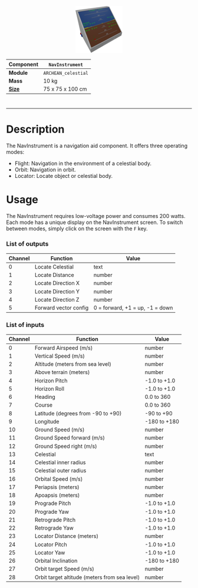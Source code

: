 <p align="center">
  <img src="NavInstrument.png" />
</p>

|Component|`NavInstrument`|
|---|---|
|**Module**|`ARCHEAN_celestial`|
|**Mass**|10 kg|
|[**Size**](# "Based on the component's occupancy in a fixed 25cm grid.")|75 x 75 x 100 cm|
#
---

# Description
The NavInstrument is a navigation aid component. It offers three operating modes:
- Flight: Navigation in the environment of a celestial body.
- Orbit: Navigation in orbit.
- Locator: Locate object or celestial body.

# Usage
The NavInstrument requires low-voltage power and consumes 200 watts.
Each mode has a unique display on the NavInstrument screen. To switch between modes, simply click on the screen with the `F` key.


### List of outputs
|Channel|Function|Value|
|---|---|---|
|0|Locate Celestial|text|
|1|Locate Distance|number|
|2|Locate Direction X|number|
|3|Locate Direction Y|number|
|4|Locate Direction Z|number|
|5|Forward vector config|0 = forward, +1 = up, -1 = down|

### List of inputs
|Channel|Function|Value|
|---|---|---|
|0|Forward Airspeed (m/s)|number|
|1|Vertical Speed (m/s)|number|
|2|Altitude (meters from sea level)|number|
|3|Above terrain (meters)|number|
|4|Horizon Pitch|-1.0 to +1.0|
|5|Horizon Roll|-1.0 to +1.0|
|6|Heading|0.0 to 360|
|7|Course|0.0 to 360|
|8|Latitude (degrees from -90 to +90)|-90 to +90|
|9|Longitude|-180 to +180|
|10|Ground Speed (m/s)|number|
|11|Ground Speed forward (m/s)|number|
|12|Ground Speed right (m/s)|number|
|13|Celestial|text|
|14|Celestial inner radius|number|
|15|Celestial outer radius|number|
|16|Orbital Speed (m/s)|number|
|17|Periapsis (meters)|number|
|18|Apoapsis (meters)|number|
|19|Prograde Pitch|-1.0 to +1.0|
|20|Prograde Yaw|-1.0 to +1.0|
|21|Retrograde Pitch|-1.0 to +1.0|
|22|Retrograde Yaw|-1.0 to +1.0|
|23|Locator Distance (meters)|number|
|24|Locator Pitch|-1.0 to +1.0|
|25|Locator Yaw|-1.0 to +1.0|
|26|Orbital Inclination|-180 to +180|
|27|Orbit target Speed (m/s)|number|
|28|Orbit target altitude (meters from sea level)|number|
